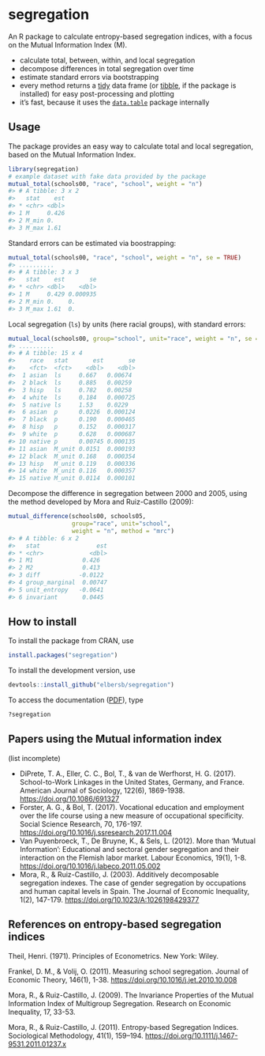 <!-- README.md is generated from README.Rmd. Please edit that file -->
segregation
===========

An R package to calculate entropy-based segregation indices, with a
focus on the Mutual Information Index (M).

-   calculate total, between, within, and local segregation
-   decompose differences in total segregation over time
-   estimate standard errors via bootstrapping
-   every method returns a
    [tidy](http://vita.had.co.nz/papers/tidy-data.html) data frame (or
    [tibble](http://tibble.tidyverse.org), if the package is installed)
    for easy post-processing and plotting
-   it’s fast, because it uses the
    [`data.table`](https://github.com/Rdatatable/data.table/wiki)
    package internally

Usage
-----

The package provides an easy way to calculate total and local
segregation, based on the Mutual Information Index.

``` r
library(segregation)
# example dataset with fake data provided by the package
mutual_total(schools00, "race", "school", weight = "n")
#> # A tibble: 3 x 2
#>   stat    est
#> * <chr> <dbl>
#> 1 M     0.426
#> 2 M_min 0.   
#> 3 M_max 1.61
```

Standard errors can be estimated via boostrapping:

``` r
mutual_total(schools00, "race", "school", weight = "n", se = TRUE)
#> ..........
#> # A tibble: 3 x 3
#>   stat    est       se
#> * <chr> <dbl>    <dbl>
#> 1 M     0.429 0.000935
#> 2 M_min 0.    0.      
#> 3 M_max 1.61  0.
```

Local segregation (`ls`) by units (here racial groups), with standard
errors:

``` r
mutual_local(schools00, group="school", unit="race", weight = "n", se = TRUE)
#> ..........
#> # A tibble: 15 x 4
#>    race   stat       est       se
#>    <fct>  <fct>    <dbl>    <dbl>
#>  1 asian  ls     0.667   0.00674 
#>  2 black  ls     0.885   0.00259 
#>  3 hisp   ls     0.782   0.00258 
#>  4 white  ls     0.184   0.000725
#>  5 native ls     1.53    0.0229  
#>  6 asian  p      0.0226  0.000124
#>  7 black  p      0.190   0.000465
#>  8 hisp   p      0.152   0.000317
#>  9 white  p      0.628   0.000687
#> 10 native p      0.00745 0.000135
#> 11 asian  M_unit 0.0151  0.000193
#> 12 black  M_unit 0.168   0.000354
#> 13 hisp   M_unit 0.119   0.000336
#> 14 white  M_unit 0.116   0.000357
#> 15 native M_unit 0.0114  0.000101
```

Decompose the difference in segregation between 2000 and 2005, using the
method developed by Mora and Ruiz-Castillo (2009):

``` r
mutual_difference(schools00, schools05,
                  group="race", unit="school",
                  weight = "n", method = "mrc")
#> # A tibble: 6 x 2
#>   stat                est
#> * <chr>             <dbl>
#> 1 M1              0.426  
#> 2 M2              0.413  
#> 3 diff           -0.0122 
#> 4 group_marginal  0.00747
#> 5 unit_entropy   -0.0641 
#> 6 invariant       0.0445
```

How to install
--------------

To install the package from CRAN, use

``` r
install.packages("segregation") 
```

To install the development version, use

``` r
devtools::install_github("elbersb/segregation") 
```

To access the documentation
([PDF](https://cran.r-project.org/web/packages/segregation/segregation.pdf)),
type

``` r
?segregation
```

Papers using the Mutual information index
-----------------------------------------

(list incomplete)

-   DiPrete, T. A., Eller, C. C., Bol, T., & van de Werfhorst, H. G.
    (2017). School-to-Work Linkages in the United States, Germany, and
    France. American Journal of Sociology, 122(6), 1869-1938.
    <https://doi.org/10.1086/691327>
-   Forster, A. G., & Bol, T. (2017). Vocational education and
    employment over the life course using a new measure of occupational
    specificity. Social Science Research, 70, 176-197.
    <https://doi.org/10.1016/j.ssresearch.2017.11.004>
-   Van Puyenbroeck, T., De Bruyne, K., & Sels, L. (2012). More than
    ‘Mutual Information’: Educational and sectoral gender segregation
    and their interaction on the Flemish labor market. Labour Economics,
    19(1), 1-8. <https://doi.org/10.1016/j.labeco.2011.05.002>
-   Mora, R., & Ruiz-Castillo, J. (2003). Additively decomposable
    segregation indexes. The case of gender segregation by occupations
    and human capital levels in Spain. The Journal of Economic
    Inequality, 1(2), 147-179. <https://doi.org/10.1023/A:1026198429377>

References on entropy-based segregation indices
-----------------------------------------------

Theil, Henri. (1971). Principles of Econometrics. New York: Wiley.

Frankel, D. M., & Volij, O. (2011). Measuring school segregation.
Journal of Economic Theory, 146(1), 1-38.
<https://doi.org/10.1016/j.jet.2010.10.008>

Mora, R., & Ruiz-Castillo, J. (2009). The Invariance Properties of the
Mutual Information Index of Multigroup Segregation. Research on Economic
Inequality, 17, 33-53.

Mora, R., & Ruiz-Castillo, J. (2011). Entropy-based Segregation Indices.
Sociological Methodology, 41(1), 159–194.
<https://doi.org/10.1111/j.1467-9531.2011.01237.x>
